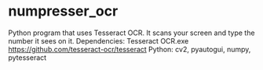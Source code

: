 # numpresser_ocr

Python program that uses Tesseract OCR.
It scans your screen and type the number it sees on it.
Dependencies: Tesseract OCR.exe https://github.com/tesseract-ocr/tesseract
Python: cv2, pyautogui, numpy, pytesseract

